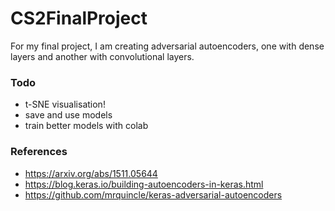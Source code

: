 # CS2FinalProject

For my final project, I am creating adversarial autoencoders, one with dense layers and another with convolutional layers.


### Todo
- t-SNE visualisation!
- save and use models
- train better models with colab

### References
- https://arxiv.org/abs/1511.05644
- https://blog.keras.io/building-autoencoders-in-keras.html
- https://github.com/mrquincle/keras-adversarial-autoencoders
